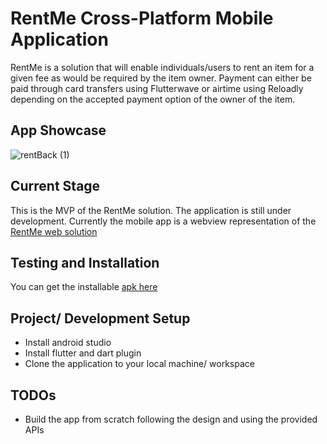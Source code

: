 # RentMe Cross-Platform Mobile Application

RentMe is a solution that will enable individuals/users to rent an item for a given fee as would be required by the item owner. Payment can either be paid through card transfers using Flutterwave or airtime using Reloadly depending on the accepted payment option of the owner of the item.

## App Showcase
![rentBack (1)](https://user-images.githubusercontent.com/23031920/135377172-d695ad1b-33c3-4843-a5bc-dfea90304c83.png)


## Current Stage

This is the MVP of the RentMe solution. The application is still under development. Currently the mobile app is a webview representation of the [RentMe web solution](https://adoring-allen-0032c2.netlify.app/)

## Testing and Installation
You can get the installable [apk here]()

## Project/ Development Setup
- Install android studio
- Install flutter and dart plugin
- Clone the application to your local machine/ workspace

## TODOs
- Build the app from scratch following the design and using the provided APIs


